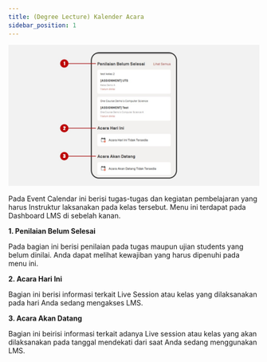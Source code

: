 ```yaml
---
title: (Degree Lecture) Kalender Acara
sidebar_position: 1
---
```

![](/img/degree-lecture-event-calendar-2.jpg)

Pada Event Calendar ini berisi tugas-tugas dan kegiatan pembelajaran yang harus Instruktur laksanakan pada kelas tersebut. Menu ini terdapat pada Dashboard LMS di sebelah kanan.

**1. Penilaian Belum Selesai**

Pada bagian ini berisi penilaian pada tugas maupun ujian students yang belum dinilai. Anda dapat melihat kewajiban yang harus dipenuhi pada menu ini.

**2. Acara Hari Ini**

Bagian ini berisi informasi terkait Live Session atau kelas yang dilaksanakan pada hari Anda sedang mengakses LMS.

**3. Acara Akan Datang**

Bagian ini beirisi informasi terkait adanya Live session atau kelas yang akan dilaksanakan pada tanggal mendekati dari saat Anda sedang menggunakan LMS.
